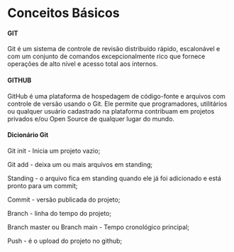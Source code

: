# Conceitos Básicos

#### GIT
Git é um sistema de controle de revisão distribuído rápido, escalonável e com um conjunto de comandos excepcionalmente rico que fornece operações de alto nível e acesso total aos internos.

#### GITHUB
GitHub é uma plataforma de hospedagem de código-fonte e arquivos com controle de versão usando o Git. Ele permite que programadores, utilitários ou qualquer usuário cadastrado na plataforma contribuam em projetos privados e/ou Open Source de qualquer lugar do mundo. 

#### Dicionário Git
Git init - Inicia um projeto vazio;

Git add - deixa um ou mais arquivos em standing;

Standing - o arquivo fica em standing quando ele já foi adicionado e está pronto para um commit;

Commit - versão publicada do projeto;

Branch - linha do tempo do projeto;

Branch master ou Branch main - Tempo cronológico principal;

Push - é o upload do projeto no github;